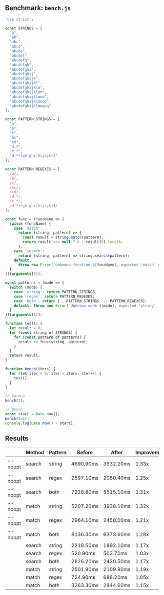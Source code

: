 ## Benchmark: `bench.js`

```js
'use strict';

const STRINGS = [
  "a",
  "ab",
  "abc",
  "abcd",
  "abcde",
  "abcdef",
  "abcdefg",
  "abcdefgh",
  "abcdefghi",
  "abcdefghij",
  "abcdefghijk",
  "abcdefghijkl",
  "abcdefghijklm",
  "abcdefghijklmn",
  "abcdefghijklmno",
  "abcdefghijklmnop",
  "abcdefghijklmnopq"
];

const PATTERN_STRINGS = [
  "a",
  "b",
  "c",
  "bc",
  "cd",
  "d.*",
  "e.*",
  "d.*(fgh|ghi|hijijk)$"
];

const PATTERN_REGEXES = [
  /a/,
  /b/,
  /c/,
  /bc/,
  /cd/,
  /d.*/,
  /e.*/,
  /d.*(fgh|ghi|hijijk)$/
];

const func = (funcName => {
  switch (funcName) {
    case 'match':
      return (string, pattern) => {
        const result = string.match(pattern);
        return result === null ? 0 : result[0].length;
      };
    case 'search':
      return (string, pattern) => string.search(pattern);
    default:
      throw new Error(`Unknown function ${funcName}, expected 'match' or 'search'`);
  }
})(arguments[0]);

const patterns = (mode => {
  switch (mode) {
    case 'string': return PATTERN_STRINGS;
    case 'regex': return PATTERN_REGEXES;
    case 'both': return [...PATTERN_STRINGS, ...PATTERN_REGEXES];
    default: throw new Error(`Unknown mode ${mode}, expected 'string', 'regex', or 'both'`);
  }
})(arguments[1]);

function test() {
  let result = 0;
  for (const string of STRINGS) {
    for (const pattern of patterns) {
      result += func(string, pattern);
    }
  }
  return result;
}

function bench(iters) {
  for (let iter = 0; iter < iters; iter++) {
    test();
  }
}

// Warmup
bench(2);

// Bench
const start = Date.now();
bench(1e5);
console.log(Date.now() - start);

```

## Results

|        |  Method  | Pattern | Before | After | Improvement |
|--------|----------|---------|--------|-------|-------------|
| --noopt | search | string | 4690.90ms | 3532.20ms | 1.33x |
| --noopt | search | regex | 2597.10ms | 2080.40ms | 1.25x |
| --noopt | search | both | 7228.80ms | 5515.10ms | 1.31x |
| --noopt | match | string | 5207.20ms | 3938.10ms | 1.32x |
| --noopt | match | regex | 2964.10ms | 2458.00ms | 1.21x |
| --noopt | match | both | 8136.30ms | 6373.60ms | 1.28x |
|  | search | string | 2218.50ms | 1892.10ms | 1.17x |
|  | search | regex | 520.90ms | 503.70ms | 1.03x |
|  | search | both | 2826.20ms | 2420.50ms | 1.17x |
|  | match | string | 2501.90ms | 2109.90ms | 1.19x |
|  | match | regex | 724.90ms | 688.20ms | 1.05x |
|  | match | both | 3263.30ms | 2844.60ms | 1.15x |
